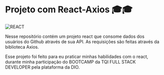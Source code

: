 # Projeto com React-Axios 🎓🎓
<img aling='center' alt= 'REACT' src='https://img.shields.io/badge/React-20232A?style=for-the-badge&logo=react&logoColor=61DAFB'/>

Nesse repositório contém um projeto react que consome dados dos usuários do Github através de sua API.
As requisições são feitas através da biblioteca Axios.

Esse projeto foi feito para eu praticar minhas habilidades com o react, durante minha participação do BOOTCAMP da TQI FULL STACK DEVELOPER
pela plataforma da DIO.
